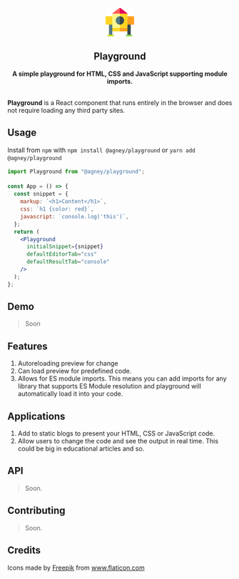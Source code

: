 <p align="center"><img src="./assets/icon.png"></p>
<h2 align="center">Playground</h2>
<p align="center">
<strong>A simple playground for HTML, CSS and JavaScript supporting module imports.</strong>
<br><br>

**Playground** is a React component that runs entirely in the browser and does not require loading any third party sites.

## Usage

Install from `npm` with `npm install @agney/playground` or `yarn add @agney/playground`

```jsx
import Playground from "@agney/playground";

const App = () => {
  const snippet = {
    markup: `<h1>Content</h1>`,
    css: `h1 {color: red}`,
    javascript: `console.log('this')`,
  };
  return (
    <Playground
      initialSnippet={snippet}
      defaultEditorTab="css"
      defaultResultTab="console"
    />
  );
};
```

## Demo

> Soon

## Features

1. Autoreloading preview for change
2. Can load preview for predefined code.
3. Allows for ES module imports. This means you can add imports for any library that supports ES Module resolution and playground will automatically load it into your code.

## Applications

1. Add to static blogs to present your HTML, CSS or JavaScript code.
2. Allow users to change the code and see the output in real time. This could be big in educational articles and so.

## API

> Soon.

## Contributing

> Soon.

## Credits

<div>Icons made by <a href="https://www.flaticon.com/authors/freepik" title="Freepik">Freepik</a> from <a href="https://www.flaticon.com/" title="Flaticon">www.flaticon.com</a></div>
